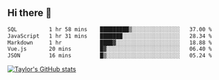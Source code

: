 ## Hi there 👋

<!--START_SECTION:waka-->

```txt
SQL          1 hr 58 mins    █████████▒░░░░░░░░░░░░░░░   37.00 %
JavaScript   1 hr 31 mins    ███████░░░░░░░░░░░░░░░░░░   28.34 %
Markdown     1 hr            ████▓░░░░░░░░░░░░░░░░░░░░   18.88 %
Vue.js       20 mins         █▓░░░░░░░░░░░░░░░░░░░░░░░   06.40 %
JSON         16 mins         █▒░░░░░░░░░░░░░░░░░░░░░░░   05.24 %
```

<!--END_SECTION:waka-->

[![Taylor's GitHub stats](https://github-readme-stats.vercel.app/api?username=taylor475)](https://github.com/taylor475/github-readme-stats)

<!--
**taylor475/taylor475** is a ✨ _special_ ✨ repository because its `README.md` (this file) appears on your GitHub profile.

Here are some ideas to get you started:

- 🔭 I’m currently working on ...
- 🌱 I’m currently learning ...
- 👯 I’m looking to collaborate on ...
- 🤔 I’m looking for help with ...
- 💬 Ask me about ...
- 📫 How to reach me: ...
- 😄 Pronouns: ...
- ⚡ Fun fact: ...
-->
